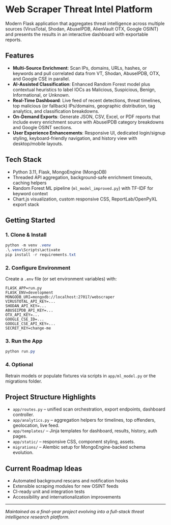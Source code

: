 # Web Scraper Threat Intel Platform

Modern Flask application that aggregates threat intelligence across multiple sources (VirusTotal, Shodan, AbuseIPDB, AlienVault OTX, Google OSINT) and presents the results in an interactive dashboard with exportable reports.

## Features

- **Multi-Source Enrichment**: Scan IPs, domains, URLs, hashes, or keywords and pull correlated data from VT, Shodan, AbuseIPDB, OTX, and Google CSE in parallel.
- **AI-Assisted Classification**: Enhanced Random Forest model plus contextual heuristics to label IOCs as Malicious, Suspicious, Benign, Informational, or Unknown.
- **Real-Time Dashboard**: Live feed of recent detections, threat timelines, top malicious (or fallback) IPs/domains, geographic distribution, tag analytics, and classification breakdowns.
- **On-Demand Exports**: Generate JSON, CSV, Excel, or PDF reports that include every enrichment source with AbuseIPDB category breakdowns and Google OSINT sections.
- **User Experience Enhancements**: Responsive UI, dedicated login/signup styling, keyboard-friendly navigation, and history view with desktop/mobile layouts.

## Tech Stack

- Python 3.11, Flask, MongoEngine (MongoDB)
- Threaded API aggregation, background-safe enrichment
timeouts, caching helpers
- Random Forest ML pipeline (`ml_model_improved.py`) with TF-IDF for keyword context
- Chart.js visualization, custom responsive CSS, ReportLab/OpenPyXL export stack

## Getting Started

### 1. Clone & Install

```powershell
python -m venv .venv
.\.venv\Scripts\activate
pip install -r requirements.txt
```

### 2. Configure Environment

Create a `.env` file (or set environment variables) with:

```text
FLASK_APP=run.py
FLASK_ENV=development
MONGODB_URI=mongodb://localhost:27017/webscraper
VIRUSTOTAL_API_KEY=...
SHODAN_API_KEY=...
ABUSEIPDB_API_KEY=...
OTX_API_KEY=...
GOOGLE_CSE_ID=...
GOOGLE_CSE_API_KEY=...
SECRET_KEY=change-me
```

### 3. Run the App

```powershell
python run.py
```

### 4. Optional

Retrain models or populate fixtures via scripts in `app/ml_model.py` or the migrations folder.

## Project Structure Highlights

- `app/routes.py` – unified scan orchestration, export endpoints, dashboard controller.
- `app/analytics.py` – aggregation helpers for timelines, top offenders, geolocation, live feed.
- `app/templates/` – Jinja templates for dashboard, results, history, auth pages.
- `app/static/` – responsive CSS, component styling, assets.
- `migrations/` – Alembic setup for MongoEngine-backed schema evolution.

## Current Roadmap Ideas

- Automated background rescans and notification hooks
- Extensible scraping modules for new OSINT feeds
- CI-ready unit and integration tests
- Accessibility and internationalization improvements

---

_Maintained as a final-year project evolving into a full-stack threat intelligence research platform._
